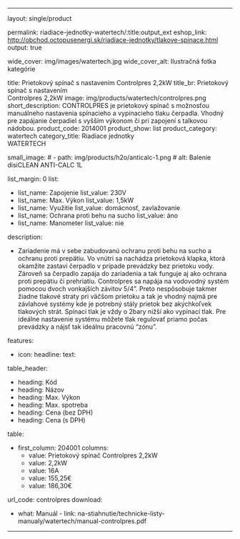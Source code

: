 --- 

layout: single/product

permalink: riadiace-jednotky-watertech/:title:output_ext
eshop_link: http://obchod.octopusenergi.sk/riadiace-jednotky/tlakove-spinace.html
output: true

wide_cover: img/images/watertech.jpg
wide_cover_alt: Ilustračná fotka kategórie

title: Prietokový spínač s nastavením Controlpres 2,2kW
title_br: Prietokový spínač s nastavením <br> Controlpres 2,2kW
image: img/products/watertech/controlpres.png
short_description: CONTROLPRES je prietokový spínač s možnosťou manuálneho nastavenia spínacieho a vypínacieho tlaku čerpadla. Vhodný pre zapájanie čerpadiel s vyšším výkonom či pri zapojení s talkovou nádobou.
product_code: 2014001
product_show: list 
product_category: watertech
category_title: Riadiace jednotky <br> WATERTECH

small_image:
    # - path: img/products/h2o/anticalc-1.png
    #   alt: Balenie disiCLEAN ANTI-CALC 1L
 
list_margin: 0
list: 
  - list_name: Zapojenie
    list_value: 230V 
  - list_name: Max. Výkon
    list_value: 1,5kW
  - list_name: Využitie 
    list_value: domácnosť, zavlažovanie
  - list_name: Ochrana proti behu na sucho
    list_value: áno
  - list_name: Manometer
    list_value: nie

description: 
  - Zariadenie má v sebe zabudovanú ochranu proti behu na sucho a ochranu proti prepätiu. Vo vnútri sa nachádza prietoková klapka, ktorá okamžite zastaví čerpadlo v prípade prevádzky bez prietoku vody. Zároveň sa čerpadlo zapája do zariadenia a tak funguje aj ako ochrana proti prepätiu či prehriatiu. Controlpres sa napája na vodovodný systém pomocou dvoch vonkajších závitov 5/4”. Preto nespôsobuje takmer žiadne tlakové straty pri väčšom prietoku a tak je vhodný najmä pre závlahové systémy kde je potrebný stály prietok bez akýchkoľvek tlakových strát. Spínací tlak je vždy o 2bary nižší ako vypínací tlak. Pre ideálne nastavenie systému môžete tlak regulovať priamo počas prevádzky a nájsť tak ideálnu pracovnú “zónu”.

features: 
  - icon: 
    headline: 
    text: 

table_header:
  - heading: Kód
  - heading: Názov
  - heading: Max. Výkon
  - heading: Max. spotreba
  - heading: Cena (bez DPH)
  - heading: Cena (s DPH)

table:
  - first_column: 204001
    columns: 
      - value: Prietokový spínač Controlpres 2,2kW  
      - value: 2,2kW
      - value: 16A 
      - value: 155,25€
      - value: 186,30€

url_code: controlpres
download:
  - what: Manuál - 
    link: na-stiahnutie/technicke-listy-manualy/watertech/manual-controlpres.pdf

---